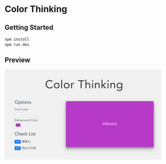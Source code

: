 # Color Thinking

## Getting Started

```bash
npm install
npm run dev
```

## Preview

<img src="./images/preview.png">
